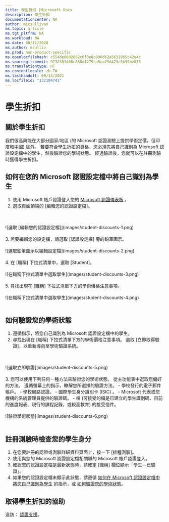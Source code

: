```yaml
---
title: 學生折扣 |Microsoft Docs
description: 學生折扣
documentationcenter: NA
author: micsullivan
ms.topic: article
ms.tgt_pltfrm: NA
ms.workload: NA
ms.date: 08/11/2020
ms.author: msulliv
ms.prod: non-product-specific
ms.openlocfilehash: c554de0602862c0f3e8c096d62a5631965c42e4c
ms.sourcegitcommit: 9732383406c868d1279ca5ca79d423c5b99be073
ms.translationtype: HT
ms.contentlocale: zh-TW
ms.lasthandoff: 09/14/2021
ms.locfileid: "132104741"
---
```

# <a name="student-discounts"></a>學生折扣

## <a name="about-student-discounts"></a>關於學生折扣

我們很高興能在大部分國家/地區 (的 Microsoft 認證測驗上提供學術定價，但印度和中國) 除外。 若要符合學生折扣的資格，您必須先將自己識別為 Microsoft 認證設定檔中的學生，然後驗證您的學術狀態。 經過驗證後，您就可以在註冊測驗時獲得學生折扣。

## <a name="how-to-identify-yourself-as-a-student-in-your-microsoft-certification-profile"></a><a name="how-to-identify-yourself-as-student-in-profile"></a> 如何在您的 Microsoft 認證設定檔中將自己識別為學生

1. 使用 Microsoft 帳戶認證登入您的 [Microsoft 認證儀表板](https://aka.ms/certdashboard) 。
2. 選取頁面頂端的 [編輯您的認證設定檔]。
<br/>
<br/>
![選取 [編輯您的認證設定檔]](images/student-discounts-1.png)
<br/>
<br/>
3. 若要編輯您的設定檔，請選取 [認證設定檔] 旁的鉛筆圖示。
<br/>
<br/>
![選取鉛筆圖示以編輯設定檔](images/student-discounts-2.png)
<br/>
<br/>
4. 在 [職稱] 下拉式清單中，選取 [Student]。
<br/>
<br/>
![在職稱下拉式清單中選取學生](images/student-discounts-3.png)
<br/>
<br/>
5. 尋找出現在 [職稱] 下拉式清單下方的學術價格注意事項。
<br/>
<br/>
![在職稱下拉式清單中選取學生](images/student-discounts-4.png)
<br/>
<br/>

## <a name="how-to-verify-your-academic-status"></a><a name="how-to-verify-your-academic-status"></a> 如何驗證您的學術狀態

1. 遵循指示，將您自己識別為 Microsoft 認證設定檔中的學生。
2. 尋找出現在 [職稱] 下拉式清單下方的學術價格注意事項。 選取 [立即取得驗證]，以重新導向至學術驗證系統。
<br/>
<br/>
![選取立即驗證](images/student-discounts-5.png)
<br/>
<br/>
3. 您可以使用下列任何一種方法來驗證您的學術狀態。 從主功能表中選取您偏好的方法。 遵循螢幕上的指示，瞭解您所選擇的驗證方法。
    - 學校發行的電子郵件帳戶。
    - 學校網路認證。
    - 國際學生身分識別卡 (ISIC) 。
    - Microsoft 代表或您機構的系統管理員提供的驗證碼。
    - 檔 (可接受的檔是已建立的學生識別碼、目前的進度報表、現行的課程記錄，或較高教育) 的接受信件。
<br/>
<br/>
![驗證學術狀態](images/student-discounts-6.png)
<br/>
<br/>

## <a name="checking-your-student-status-when-registering-for-an-exam"></a>註冊測驗時檢查您的學生身分

1. 在您要註冊的認證或測驗詳細資料頁面上，按一下 [排程測驗]。
2. 使用與您的 Microsoft 認證設定檔相關聯的 Microsoft 帳戶認證登入。
3. 確認您的認證設定檔是最新狀態時，請確定 [職稱] 欄位顯示「學生—已驗證」。
4. 如果您的認證設定檔未顯示此狀態，請遵循 [如何在 Microsoft 認證設定檔中將您自己識別為學生](#how-to-identify-yourself-as-student-in-profile) 的指示，或 [如何驗證您的學術狀態](#how-to-verify-your-academic-status)。

## <a name="get-help-with-student-discounts"></a>取得學生折扣的協助

造訪： [認證支援](/learn/certifications/help)。
